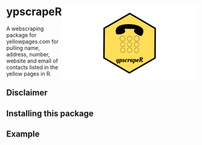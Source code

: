 # ypscrapeR <a href='https://github.com/benyamindsmith/ypscrapeR/tree/master/'><img src='	Add a heading.png' align="right" height="200" /></a>

A webscraping package for yellowpages.com for pulling name, address, number, website and email of contacts listed in the yellow pages in R. 

## Disclaimer


## Installing this package


## Example
